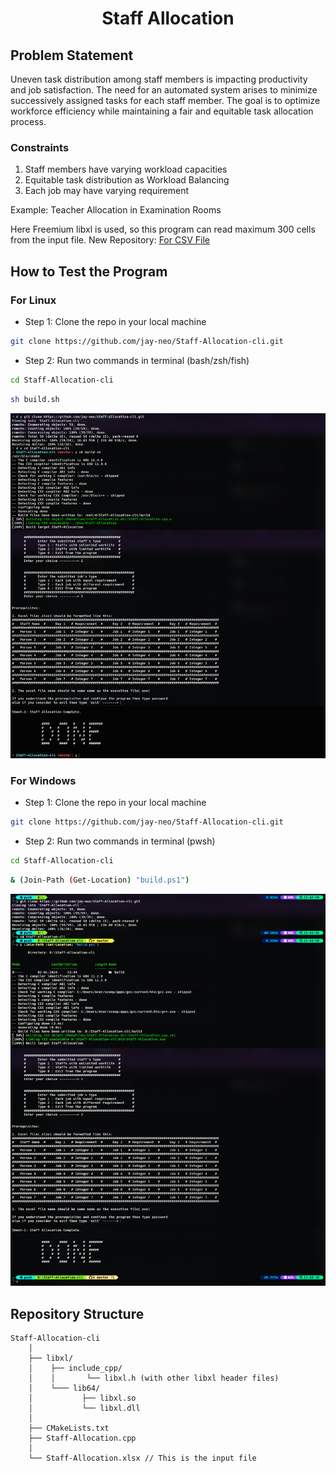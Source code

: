  <div align='center'><h1>Staff Allocation</h1></div>

## Problem Statement

Uneven task distribution among staff members is impacting productivity and job satisfaction. The need for an automated system arises to minimize successively assigned tasks for each staff member. The goal is to optimize workforce efficiency while maintaining a fair and equitable task allocation process.

### Constraints

1. Staff members have varying workload capacities
2. Equitable task distribution as Workload Balancing
3. Each job may have varying requirement

Example: Teacher Allocation in Examination Rooms

Here Freemium libxl is used, so this program can read maximum 300 cells from the input file.
New Repository: [For CSV File](https://github.com/jay-neo/Staff-Allocation)


## How to Test the Program

### For Linux

- Step 1: Clone the repo in your local machine
```sh
git clone https://github.com/jay-neo/Staff-Allocation-cli.git
```

- Step 2: Run two commands in terminal (bash/zsh/fish)
```sh
cd Staff-Allocation-cli
```
```sh
sh build.sh
```

<div align='center'><img src="doc/unix.png"/></div>




### For Windows

- Step 1: Clone the repo in your local machine
```sh
git clone https://github.com/jay-neo/Staff-Allocation-cli.git
```

- Step 2: Run two commands in terminal (pwsh)
```sh
cd Staff-Allocation-cli
```
```sh
& (Join-Path (Get-Location) "build.ps1")
```

<div align='center'><img src="doc/win32.png"/></div>




## Repository Structure
```
Staff-Allocation-cli
    │
    ├── libxl/
    │    ├── include_cpp/
    │    │       └── libxl.h (with other libxl header files)
    │    └─── lib64/
    │           ├── libxl.so
    │           └── libxl.dll
    │
    ├── CMakeLists.txt
    ├── Staff-Allocation.cpp
    │
    └── Staff-Allocation.xlsx // This is the input file

```
